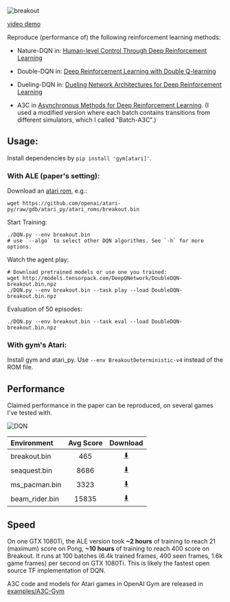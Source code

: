 ![breakout](breakout.jpg)

[video demo](https://youtu.be/o21mddZtE5Y)

Reproduce (performance of) the following reinforcement learning methods:

+ Nature-DQN in:
[Human-level Control Through Deep Reinforcement Learning](http://www.nature.com/nature/journal/v518/n7540/full/nature14236.html)

+ Double-DQN in:
[Deep Reinforcement Learning with Double Q-learning](http://arxiv.org/abs/1509.06461)

+ Dueling-DQN in: [Dueling Network Architectures for Deep Reinforcement Learning](https://arxiv.org/abs/1511.06581)

+ A3C in [Asynchronous Methods for Deep Reinforcement Learning](http://arxiv.org/abs/1602.01783). (I
used a modified version where each batch contains transitions from different simulators, which I called "Batch-A3C".)

## Usage:

Install dependencies by `pip install 'gym[atari]'`.

### With ALE (paper's setting):

Download an [atari rom](https://github.com/openai/atari-py/tree/gdb/atari_py/atari_roms), e.g.:
```
wget https://github.com/openai/atari-py/raw/gdb/atari_py/atari_roms/breakout.bin
```

Start Training:
```
./DQN.py --env breakout.bin
# use `--algo` to select other DQN algorithms. See `-h` for more options.
```

Watch the agent play:
```
# Download pretrained models or use one you trained:
wget http://models.tensorpack.com/DeepQNetwork/DoubleDQN-breakout.bin.npz
./DQN.py --env breakout.bin --task play --load DoubleDQN-breakout.bin.npz
```

Evaluation of 50 episodes:
```
./DQN.py --env breakout.bin --task eval --load DoubleDQN-breakout.bin.npz
```

### With gym's Atari:

Install gym and atari_py. Use `--env BreakoutDeterministic-v4` instead of the ROM file.

## Performance
Claimed performance in the paper can be reproduced, on several games I've tested with.

![DQN](curve-breakout.png)

| Environment    | Avg Score | Download                                                                               |
|:---------------|:---------:|:--------------------------------------------------------------------------------------:|
| breakout.bin   | 465       | [:arrow_down:](http://models.tensorpack.com/DeepQNetwork/DoubleDQN-breakout.bin.npz)   |
| seaquest.bin   | 8686      | [:arrow_down:](http://models.tensorpack.com/DeepQNetwork/DoubleDQN-seaquest.bin.npz)   |
| ms_pacman.bin  | 3323      | [:arrow_down:](http://models.tensorpack.com/DeepQNetwork/DoubleDQN-ms_pacman.bin.npz)  |
| beam_rider.bin | 15835     | [:arrow_down:](http://models.tensorpack.com/DeepQNetwork/DoubleDQN-beam_rider.bin.npz) |

## Speed
On one GTX 1080Ti,
the ALE version took
__~2 hours__ of training to reach 21 (maximum) score on Pong,
__~10 hours__ of training to reach 400 score on Breakout.
It runs at 100 batches (6.4k trained frames, 400 seen frames, 1.6k game frames) per second on GTX 1080Ti.
This is likely the fastest open source TF implementation of DQN.

A3C code and models for Atari games in OpenAI Gym are released in [examples/A3C-Gym](../A3C-Gym)
